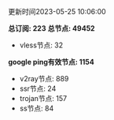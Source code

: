 更新时间2023-05-25 10:06:00

**总订阅: 223**
**总节点: 49452**
- vless节点: 32

**google ping有效节点: 1154**
- v2ray节点: 889
- ssr节点: 24
- trojan节点: 157
- ss节点: 84
